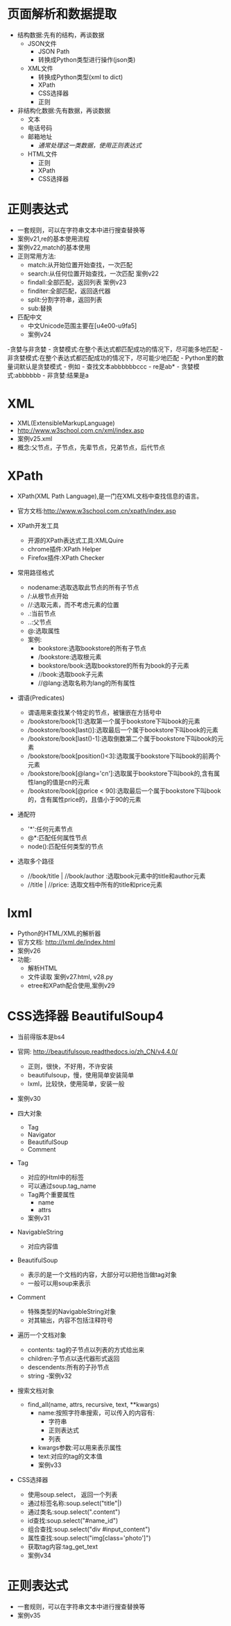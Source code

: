 # 页面解析和数据提取
- 结构数据:先有的结构，再谈数据
    - JSON文件
        - JSON Path
        - 转换成Python类型进行操作(json类)
    - XML文件
        - 转换成Python类型(xml to dict)
        - XPath
        - CSS选择器
        - 正则    
- 非结构化数据:先有数据，再谈数据
    - 文本
    - 电话号码
    - 邮箱地址
        - *通常处理这一类数据，使用正则表达式*
    - HTML文件
        - 正则
        - XPath
        - CSS选择器
   
# 正则表达式
- 一套规则，可以在字符串文本中进行搜查替换等
- 案例v21,re的基本使用流程
- 案例v22,match的基本使用
- 正则常用方法:
    - match:从开始位置开始查找，一次匹配
    - search:从任何位置开始查找，一次匹配   案例v22
    - findall:全部匹配，返回列表 案例v23
    - finditer:全部匹配，返回迭代器
    - split:分割字符串，返回列表
    - sub:替换
- 匹配中文
    - 中文Unicode范围主要在[u4e00-u9fa5]
    - 案例v24    
    
-贪婪与非贪婪
    - 贪婪模式:在整个表达式都匹配成功的情况下，尽可能多地匹配
    - 非贪婪模式:在整个表达式都匹配成功的情况下，尽可能少地匹配
    - Python里的数量词默认是贪婪模式
    - 例如
        - 查找文本abbbbbbccc
        - re是ab*
        - 贪婪模式:abbbbbb
        - 非贪婪:结果是a
# XML
- XML(ExtensibleMarkupLanguage)
- http://www.w3school.com.cn/xml/index.asp
- 案例v25.xml
- 概念:父节点，子节点，先辈节点，兄弟节点，后代节点

# XPath
- XPath(XML Path Language),是一门在XML文档中查找信息的语言。
- 官方文档:http://www.w3school.com.cn/xpath/index.asp
- XPath开发工具
    - 开源的XPath表达式工具:XMLQuire
    - chrome插件:XPath Helper
    - Firefox插件:XPath Checker
    
- 常用路径格式
    - nodename:选取选取此节点的所有子节点
    - /:从根节点开始
    - //:选取元素，而不考虑元素的位置
    - .:当前节点
    - ..:父节点
    - @:选取属性
    - 案例:
        - bookstore:选取bookstore的所有子节点
        - /bookstore:选取根元素
        - bookstore/book:选取bookstore的所有为book的子元素
        - //book:选取book子元素
        - //@lang:选取名称为lang的所有属性
- 谓语(Predicates)
    - 谓语用来查找某个特定的节点，被镶嵌在方括号中
    - /bookstore/book[1]:选取第一个属于bookstore下叫book的元素
    - /bookstore/book[last()]:选取最后一个属于bookstore下叫book的元素
    - /bookstore/book[last()-1]:选取倒数第二个属于bookstore下叫book的元素
    - /bookstore/book[position()<3]:选取属于bookstore下叫book的前两个元素
    - /bookstore/book[@lang='cn']:选取属于bookstore下叫book的,含有属性lang的值是cn的元素
    - /bookstore/book[@price < 90]:选取最后一个属于bookstore下叫book的，含有属性price的，且值小于90的元素
    
    
- 通配符
    - '*':任何元素节点
    - @*:匹配任何属性节点
    - node():匹配任何类型的节点
    
- 选取多个路径
    - //book/title | //book/author :选取book元素中的title和author元素
    - //title | //price: 选取文档中所有的title和price元素
    
# lxml
- Python的HTML/XML的解析器
- 官方文档: http://lxml.de/index.html
- 案例v26
- 功能:
    - 解析HTML
    - 文件读取 案例v27.html, v28.py
    - etree和XPath配合使用,案例v29
    
# CSS选择器 BeautifulSoup4    
- 当前得版本是bs4
- 官网: http://beautifulsoup.readthedocs.io/zh_CN/v4.4.0/
    - 正则，很快，不好用，不许安装
    - beautifulsoup，慢，使用简单安装简单
    - lxml，比较快，使用简单，安装一般
- 案例v30
- 四大对象
    - Tag
    - Navigator
    - BeautifulSoup
    - Comment
- Tag
    - 对应的Html中的标签
    - 可以通过soup.tag_name
    - Tag两个重要属性
        - name
        - attrs
    - 案例v31
    
- NavigableString
    - 对应内容值
- BeautifulSoup
    - 表示的是一个文档的内容，大部分可以把他当做tag对象
    - 一般可以用soup来表示
- Comment
    - 特殊类型的NavigableString对象
    - 对其输出，内容不包括注释符号
    
    
- 遍历一个文档对象
    - contents: tag的子节点以列表的方式给出来
    - children:子节点以迭代器形式返回
    - descendents:所有的子孙节点
    - string
    -案例v32
- 搜索文档对象
    - find_all(name, attrs, recursive, text, **kwargs)
        - name:按照字符串搜索，可以传入的内容有:
            - 字符串
            - 正则表达式
            - 列表
        - kwargs参数:可以用来表示属性
        - text:对应的tag的文本值
        - 案例v33
- CSS选择器    
    - 使用soup.select， 返回一个列表
    - 通过标签名称:soup.select("title"|)
    - 通过类名:soup.select(".content")
    - id查找:soup.select("#name_id")
    - 组合查找:soup.select("div #input_content")
    - 属性查找:soup.select("img[class='photo']")
    - 获取tag内容:tag_get_text
    - 案例v34

# 正则表达式
- 一套规则，可以在字符串文本中进行搜查替换等
- 案例v35



